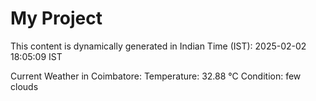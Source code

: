 # My Project

This content is dynamically generated in Indian Time (IST): 2025-02-02 18:05:09 IST


Current Weather in Coimbatore:
Temperature: 32.88 °C
Condition: few clouds
